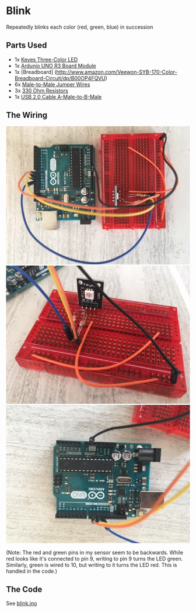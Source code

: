 # Blink
Repeatedly blinks each color (red, green, blue) in succession

## Parts Used
* 1x [Keyes Three-Color LED](http://www.amazon.com/DIY-3-Color-RGB-Module-Arduino/dp/B0100A92BC)
* 1x [Ardunio UNO R3 Board Module](http://www.amazon.com/Arduino-Board-Module-ATmega328P-Blue/dp/B01A0MONA0)
* 1x [Breadboard] (http://www.amazon.com/Veewon-SYB-170-Color-Breadboard-Circuit/dp/B00OP4FQVU)
* 6x [Male-to-Male Jumper Wires](http://www.amazon.com/Phantom-YoYo-Dupont-Cable-10cm/dp/B00KOL8O6C)
* 3x [330 Ohm Resistors](http://www.amazon.com/E-Projects-100EP514330R-330-Resistors-Pack/dp/B0185FGN98)
* 1x [USB 2.0 Cable A-Male-to-B-Male](http://www.amazon.com/AmazonBasics-USB-2-0-Cable--Male/dp/B00NH11KIK)

## The Wiring
![Wiring Example 1](wiring-01.JPG)
![Wiring Example 2](wiring-02.JPG)
![Wiring Example 3](wiring-03.JPG)

(Note: The red and green pins in my sensor seem to be backwards. While red looks like it's connected to pin 9, writing to pin 9 turns the LED green. Similarly, green is wired to 10, but writing to it turns the LED red. This is handled in the code.)

## The Code
See [blink.ino](blink.ino)
